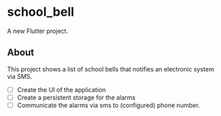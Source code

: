 # school_bell

A new Flutter project.

## About
This project shows a list of school bells that notifies an electronic system via SMS.

- [ ] Create the UI of the application
- [ ] Create a persistent storage for the alarms
- [ ] Communicate the alarms via sms to (configured) phone number.